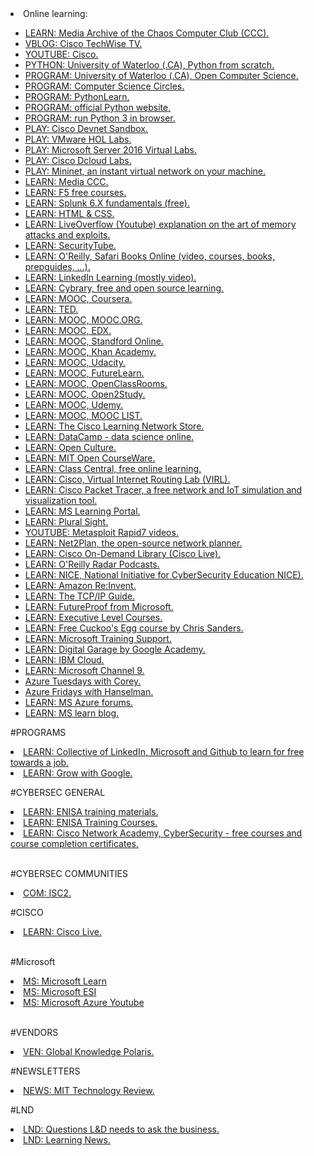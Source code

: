 <html>
  <body>
    
  <li>Online learning:</li>
	<ul>
		<li><a href="https://media.ccc.de/">LEARN: Media Archive of the Chaos Computer Club (CCC).</a></li>
		<li><a href="http://www.cisco.com/c/m/en_us/training-events/events-webinars/techwise-tv/listings.html">VBLOG: Cisco TechWise TV.</a></li>
		<li><a href="https://www.youtube.com/user/Cisco">YOUTUBE: Cisco.</a></li>
		<li><a href="https://open.cs.uwaterloo.ca/python-from-scratch/">PYTHON: University of Waterloo (.CA), Python from scratch.</a></li>
		<li><a href="https://open.cs.uwaterloo.ca/">PROGRAM: University of Waterloo (.CA), Open Computer Science.</a></li>
		<li><a href="http://cscircles.cemc.uwaterloo.ca/">PROGRAM: Computer Science Circles.</a></li>
		<li><a href="http://www.pythonlearn.com/">PROGRAM: PythonLearn.</a></li>
		<li><a href="https://www.python.org">PROGRAM: official Python website.</a></li>
		<li><a href="https://trinket.io/features/python3">PROGRAM: run Python 3 in browser.</a></li>
		<li><a href="https://devnetsandbox.cisco.com/">PLAY: Cisco Devnet Sandbox.</a></li>
		<li><a href="http://labs.hol.vmware.com">PLAY: VMware HOL Labs.</a></li>
		<li><a href="https://info.microsoft.com/WindowsServer2016VirtualLabs.html">PLAY: Microsoft Server 2016 Virtual Labs.</a></li>
		<li><a href="https://dcloud.cisco.com/">PLAY: Cisco Dcloud Labs.</a></li>
		<li><a href="http://mininet.org/">PLAY: Mininet, an instant virtual network on your machine.</a></li>
		<li><a href="https://media.ccc.de/">LEARN: Media CCC.</a></li>  
<li><a href="https://f5.com/education/training/free-courses">LEARN: F5 free courses.</a></li>
		<li><a href="https://inter.viewcentral.com/Events/cust/search_results.aspx?cid=splunk&pid=1&lid=1&tstamp=1495219603528&event_id=713&postingForm=catalog.aspx">LEARN: Splunk 6.X fundamentals (free).</a></li>
		<li><a href="https://www.w3schools.com">LEARN: HTML & CSS.</a></li>
		<li><a href="https://www.youtube.com/channel/UClcE-kVhqyiHCcjYwcpfj9w">LEARN: LiveOverflow (Youtube) explanation on the art of memory attacks and exploits.</a></li>
		<li><a href="http://www.securitytube.net/">LEARN: SecurityTube.</a></li>
		<li><a href="https://www.safaribooksonline.com">LEARN: O'Reilly, Safari Books Online (video, courses, books, prepguides, ...).</a></li>
		<li><a href="https://www.linkedin.com/learning">LEARN: LinkedIn Learning (mostly video).</a></li>
		<li><a href="https://www.cybrary.it/">LEARN: Cybrary, free and open source learning.</a></li>
		<li><a href="https://www.coursera.org/">LEARN: MOOC, Coursera.</a></li>
		<li><a href="https://www.ted.com/">LEARN: TED.</a></li>
		<li><a href="http://mooc.org/">LEARN: MOOC, MOOC.ORG.</a></li>
		<li><a href="https://www.edx.org/">LEARN: MOOC, EDX.</a></li>
		<li><a href="http://online.stanford.edu/">LEARN: MOOC, Standford Online.</a></li>
		<li><a href="https://www.khanacademy.org/">LEARN: MOOC, Khan Academy.</a></li>
		<li><a href="https://www.udacity.com/">LEARN: MOOC, Udacity.</a></li>
		<li><a href="https://www.futurelearn.com/">LEARN: MOOC, FutureLearn.</a></li>
		<li><a href="https://openclassrooms.com/">LEARN: MOOC, OpenClassRooms.</a></li>
		<li><a href="https://www.open2study.com/">LEARN: MOOC, Open2Study.</a></li>
		<li><a href="https://www.udemy.com/">LEARN: MOOC, Udemy.</a></li>
		<li><a href="https://www.mooc-list.com/">LEARN: MOOC, MOOC LIST.</a></li>
		<li><a href="https://learningnetworkstore.cisco.com/">LEARN: The Cisco Learning Network Store.</a></li>
		<li><a href="https://www.datacamp.com/">LEARN: DataCamp - data science online.</a></li>
		<li><a href="http://www.openculture.com/">LEARN: Open Culture.</a></li>
		<li><a href="https://ocw.mit.edu/">LEARN: MIT Open CourseWare.</a></li>
		<li><a href="https://www.class-central.com/">LEARN: Class Central, free online learning.</a></li>
		<li><a href="https://learningnetworkstore.cisco.com/virtual-internet-routing-lab-virl/cisco-personal-edition-pe-20-nodes-virl-20">LEARN: Cisco, Virtual Internet Routing Lab (VIRL).</a></li>
		<li><a href="https://www.netacad.com/courses/packet-tracer-download/">LEARN: Cisco Packet Tracer, a free network and IoT simulation and visualization tool.</a></li>
		<li><a href="https://learningportal.microsoft.com/">LEARN: MS Learning Portal.</a></li>
		<li><a href="https://www.pluralsight.com">LEARN: Plural Sight.</a></li>
		<li><a href="https://www.youtube.com/channel/UCx4d2aRIfxfEUdS_5YIYKPg/videos">YOUTUBE: Metasploit Rapid7 videos.</a></li>
		<li><a href="http://net2plan.com">LEARN: Net2Plan, the open-source network planner.</A></li>
		<li><a href="https://www.ciscolive.com/global/on-demand-library/?#/">LEARN: Cisco On-Demand Library (Cisco Live).</a></li>
		<li><a href="https://soundcloud.com/oreilly-radar">LEARN: O'Reilly Radar Podcasts.</a></li>
		<li><a href="https://www.nist.gov/itl/applied-cybersecurity/nice">LEARN: NICE, National Initiative for CyberSecurity Education NICE).</a></li>
		<li><a href="https://reinvent.awsevents.com">LEARN: Amazon Re:Invent.</a></li>
		<li><a href="http://www.tcpipguide.com/free/index.htm">LEARN: The TCP/IP Guide.</a></li>
		<li><a href="https://future-proof.net/">LEARN: FutureProof from Microsoft.</a></li>
		<li><a href="https://coursalytics.com">LEARN: Executive Level Courses.</a></li>
		<li><a href="https://chrissanders.org/training/cuckoosegg/">LEARN: Free Cuckoo's Egg course by Chris Sanders.</a></li>
		<li><a href="https://trainingsupport.microsoft.com/en-us">LEARN: Microsoft Training Support.</a></li>
		<li><a href="https://learndigital.withgoogle.com/">LEARN: Digital Garage by Google Academy.</a></li>
		<li><a href="https://www.youtube.com/channel/UCKWaEZ-_VweaEx1j62do_vQ">LEARN: IBM Cloud.</a></li>
		<li><a href="https://channel9.msdn.com">LEARN: Microsoft Channel 9.</a></li>
		<li><a href="https://channel9.msdn.com/Shows/Tuesdays-With-Corey/">Azure Tuesdays with Corey.</a></li>
		<li><a href="https://channel9.msdn.com/Shows/Azure-Friday">Azure Fridays with Hanselman.</a></li>
		<li><a href="https://social.msdn.microsoft.com/Forums/en-US/home?category=windowsazureplatform">LEARN: MS Azure forums.</a></li>
		<li><a href="https://www.microsoft.com/en-us/learning/community-blog.aspx">LEARN: MS learn blog.</a></li>
	</ul>
    
#PROGRAMS
<li><a href="https://opportunity.linkedin.com/skills-for-in-demand-jobs">LEARN: Collective of LinkedIn, Microsoft and Github to learn for free towards a job.</a></li>
<li><a href="https://grow.google/intl/europe/">LEARN: Grow with Google.<a></li>
    
#CYBERSEC GENERAL

<li><a href="https://www.enisa.europa.eu/topics/trainings-for-cybersecurity-specialists/online-training-material">LEARN: ENISA training materials.</a></li>
<li><a href="https://www.enisa.europa.eu/topics/trainings-for-cybersecurity-specialists/training-courses">LEARN: ENISA Training Courses.</a></li>
<li><a href="https://www.netacad.com/courses/cybersecurity">LEARN: Cisco Network Academy, CyberSecurity - free courses and course completion certificates.</a></li>
<br>

#CYBERSEC COMMUNITIES

<li><a href="https://community.isc2.org/">COM: ISC2.</a></li>

#CISCO
<li><a href="https://www.ciscolive.com/">LEARN: Cisco Live.</a></li>
<br>

#Microsoft
<br>
<li><a href="https://docs.microsoft.com/en-us/learn/">MS: Microsoft Learn</a></li>
<li><a href="https://esi.microsoft.com/">MS: Microsoft ESI</a></li>
<li><a href="https://www.youtube.com/user/windowsazure">MS: Microsoft Azure Youtube</a></li>
<br>

#VENDORS
<br>
<li><a href="https://www.globalknowledge.com/en-be/training/online-it-training-subscriptions/gk-polaris">VEN: Global Knowledge Polaris.</a></li>

#NEWSLETTERS
<br>
<li><a href="https://www.technologyreview.com/collection/the-download/">NEWS: MIT Technology Review.</a></li>

#LND
<br>
<li><a href="https://blog.fuseuniversal.com/design/questions-ld-need-to-ask-the-business">LND: Questions L&D needs to ask the business.</a></li>
<li><a href="https://learningnews.com/">LND: Learning News.</a></li>
</body>
</html>
